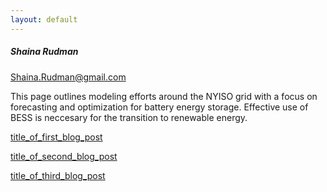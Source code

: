 ```yaml
---
layout: default
---
```


##### Shaina Rudman
Shaina.Rudman@gmail.com


This page outlines modeling efforts around the NYISO grid with a focus on forecasting and optimization for battery energy storage. Effective use of BESS is neccesary for the transition to renewable energy.



[title_of_first_blog_post](./first_blog_post.md)


[title_of_second_blog_post](./second_blog_post.md)


[title_of_third_blog_post](./third_blog_post.md)
